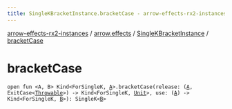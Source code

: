 ```yaml
---
title: SingleKBracketInstance.bracketCase - arrow-effects-rx2-instances
---
```


[arrow-effects-rx2-instances](../../index.html) / [arrow.effects](../index.html) / [SingleKBracketInstance](index.html) / [bracketCase](./bracket-case.html)

# bracketCase

`open fun <A, B> Kind<ForSingleK, `[`A`](bracket-case.html#A)`>.bracketCase(release: (`[`A`](bracket-case.html#A)`, ExitCase<`[`Throwable`](https://kotlinlang.org/api/latest/jvm/stdlib/kotlin/-throwable/index.html)`>) -> Kind<ForSingleK, `[`Unit`](https://kotlinlang.org/api/latest/jvm/stdlib/kotlin/-unit/index.html)`>, use: (`[`A`](bracket-case.html#A)`) -> Kind<ForSingleK, `[`B`](bracket-case.html#B)`>): SingleK<`[`B`](bracket-case.html#B)`>`